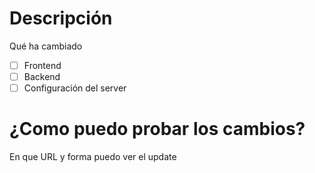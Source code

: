 # Descripción
Qué ha cambiado

- [ ] Frontend
- [ ] Backend
- [ ] Configuración del server

# ¿Como puedo probar los cambios?
En que URL y forma puedo ver el update
